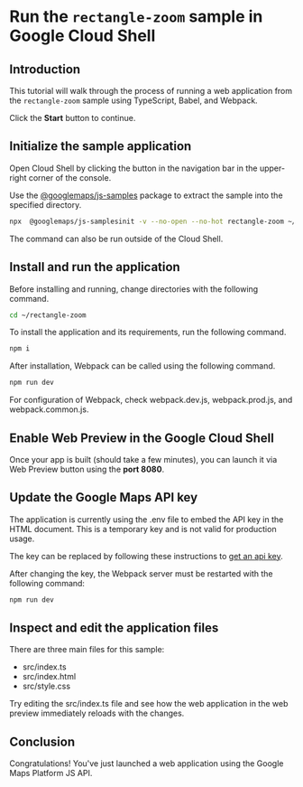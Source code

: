 # Run the `rectangle-zoom` sample in Google Cloud Shell

<walkthrough-tutorial-duration duration="10"/>

## Introduction

This tutorial will walk through the process of running a web application from
the `rectangle-zoom` sample using TypeScript, Babel, and Webpack.

Click the **Start** button to continue.

## Initialize the sample application

Open Cloud Shell by clicking the
<walkthrough-cloud-shell-icon></walkthrough-cloud-shell-icon> button in the
navigation bar in the upper-right corner of the console.

Use the [@googlemaps/js-samples](https://www.npmjs.com/package/@googlemaps/js-samples) package to 
extract the sample into the specified directory.

```bash
npx  @googlemaps/js-samplesinit -v --no-open --no-hot rectangle-zoom ~/rectangle-zoom
```

The command can also be run outside of the Cloud Shell.

## Install and run the application

Before installing and running, change directories with the following command.

```bash
cd ~/rectangle-zoom
```

To install the application and its requirements, run the following command.

```bash
npm i
```

After installation, Webpack can be called using the following command.

```bash
npm run dev
```

For configuration of Webpack, check
<walkthrough-editor-open-file filePath="rectangle-zoom/webpack.dev.js">webpack.dev.js</walkthrough-editor-open-file>,
<walkthrough-editor-open-file filePath="rectangle-zoom/webpack.prod.js">webpack.prod.js</walkthrough-editor-open-file>,
and
<walkthrough-editor-open-file filePath="rectangle-zoom/webpack.common.js">webpack.common.js</walkthrough-editor-open-file>.

## Enable Web Preview in the Google Cloud Shell

Once your app is built (should take a few minutes), you can launch it via
<walkthrough-spotlight-pointer target="cloudshell" spotlightId="devshell-web-preview-button">Web
Preview button</walkthrough-spotlight-pointer> using the **port 8080**.

## Update the Google Maps API key

The application is currently using the
<walkthrough-editor-open-file filePath="rectangle-zoom/.env">.env</walkthrough-editor-open-file>
file to embed the API key in the HTML document. This is a temporary key and is
not valid for production usage.

The key can be replaced by following these instructions to
[get an api key](https://developers.google.com/maps/documentation/javascript/get-api-key).

After changing the key, the Webpack server must be restarted with the following
command:

```bash
npm run dev
```

## Inspect and edit the application files

There are three main files for this sample:

*   <walkthrough-editor-open-file filePath="rectangle-zoom/src/index.ts">src/index.ts</walkthrough-editor-open-file>
*   <walkthrough-editor-open-file filePath="rectangle-zoom/src/index.html">src/index.html</walkthrough-editor-open-file>
*   <walkthrough-editor-open-file filePath="rectangle-zoom/src/style.css">src/style.css</walkthrough-editor-open-file>

Try editing the <walkthrough-editor-open-file filePath="rectangle-zoom/src/index.ts">src/index.ts</walkthrough-editor-open-file> file and see how the web application in the web preview immediately reloads with the changes.

## Conclusion

<walkthrough-conclusion-trophy></walkthrough-conclusion-trophy>

Congratulations! You've just launched a web application using the Google Maps
Platform JS API.
